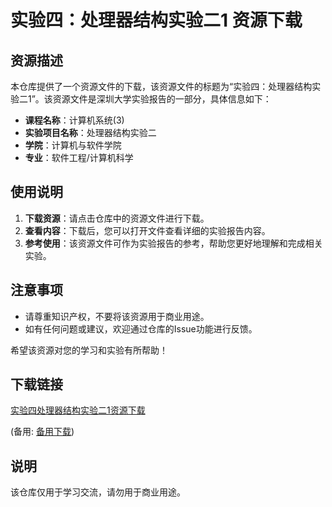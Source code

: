 # 实验四：处理器结构实验二1 资源下载

## 资源描述

本仓库提供了一个资源文件的下载，该资源文件的标题为“实验四：处理器结构实验二1”。该资源文件是深圳大学实验报告的一部分，具体信息如下：

- **课程名称**：计算机系统(3)
- **实验项目名称**：处理器结构实验二
- **学院**：计算机与软件学院
- **专业**：软件工程/计算机科学

## 使用说明

1. **下载资源**：请点击仓库中的资源文件进行下载。
2. **查看内容**：下载后，您可以打开文件查看详细的实验报告内容。
3. **参考使用**：该资源文件可作为实验报告的参考，帮助您更好地理解和完成相关实验。

## 注意事项

- 请尊重知识产权，不要将该资源用于商业用途。
- 如有任何问题或建议，欢迎通过仓库的Issue功能进行反馈。

希望该资源对您的学习和实验有所帮助！

## 下载链接
[实验四处理器结构实验二1资源下载](https://pan.quark.cn/s/fd33a262948c) 

(备用: [备用下载](https://pan.baidu.com/s/1XuOvMS-v1XDTwQ1Rwb-bzA?pwd=1234))

## 说明

该仓库仅用于学习交流，请勿用于商业用途。
